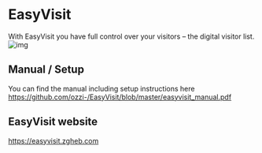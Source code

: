 # EasyVisit
With EasyVisit you have full control over your visitors – the digital visitor list.
![img](https://easyvisit.zgheb.com/wp-content/uploads/2019/01/ipad-9-7-mockup-with-transparent-background-a20174-1024x768.png)

## Manual / Setup
You can find the manual including setup instructions here
https://github.com/ozzi-/EasyVisit/blob/master/easyvisit_manual.pdf

## EasyVisit website
https://easyvisit.zgheb.com
